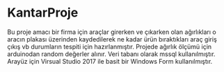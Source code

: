 # KantarProje
Bu proje amacı bir firma için araçlar girerken ve çıkarken olan ağırlıkları o aracın plakası üzerinden kaydedilerek ne kadar ürün bıraktıkları araç giriş çıkış vb durumların tespiti için hazırlanmıştır.
Projede ağırlık ölçümü için arduinodan random değerler alınır.
Veri tabanı olarak mssql kullanılmıştır.
Arayüz için Virsual Studio 2017 ile basit bir Windows Form kullanılmıştır.
